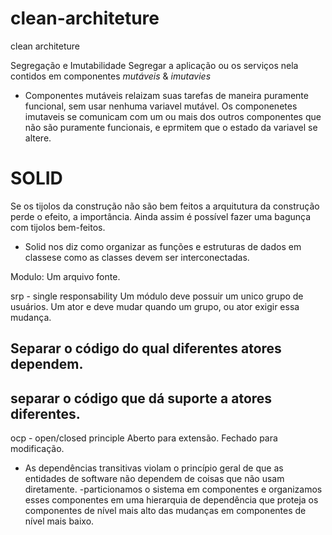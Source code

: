 # clean-architeture
clean architeture

Segregação e Imutabilidade
Segregar a aplicação ou os serviços nela contidos em componentes *mutáveis* & *imutavies*

- Componentes mutáveis relaizam suas tarefas de maneira puramente funcional, sem usar nenhuma variavel mutável. Os componenetes imutaveis se comunicam com um ou mais dos outros componentes que não são puramente funcionais, e eprmitem que o estado da variavel se altere.


# SOLID
Se os tijolos da construção não são bem feitos a arquitutura da construção perde o efeito, a importância.
Ainda assim é possível fazer uma bagunça com tijolos bem-feitos.

- Solid nos diz como organizar as funções e estruturas de dados em classese como as classes devem ser interconectadas.

Modulo: Um arquivo fonte.

srp - single responsability
Um módulo deve possuir um unico grupo de usuários. Um ator e deve mudar quando um grupo, ou ator exigir essa mudança. 
## Separar o código do qual diferentes atores dependem.
## separar o código que dá suporte a atores diferentes.

ocp - open/closed principle
Aberto para extensão. Fechado para modificação.
- As dependências transitivas violam o princípio geral de que as entidades de software não dependem de coisas que não usam diretamente.
-particionamos o sistema em componentes e organizamos esses componentes em uma hierarquia de dependência que proteja os componentes de nível mais alto das mudanças em componentes de nível mais baixo.

